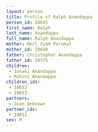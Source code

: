 ```yaml
---
layout: person
title: Profile of Ralph Anandappa
person_id: I0645
first_name: Ralph
last_name: Anandappa
full_name: Ralph Anandappa
mother: Merl Iyam Perumal
mother_id: I0640
father: Christopher Anandappa
father_id: I0375
children:
 - Janaki Anandappa
 - Rohini Anandappa
children_ids:
 - I0652
 - I0653
partners:
 - Jean Unknown
partner_ids:
 - I0651
sex: M
---
```



